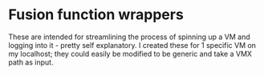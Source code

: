 # Fusion function wrappers
These are intended for streamlining the process of spinning up a VM and logging into it - pretty self explanatory.  I created these for 1 specific VM on my localhost; they could easily be modified to be generic and take a VMX path as input.
